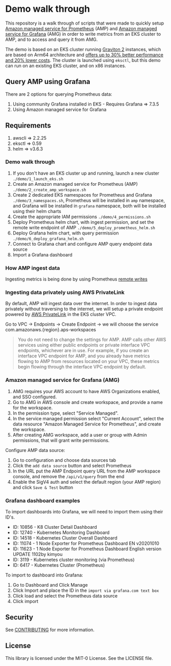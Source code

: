# Demo walk through

This repository is a walk through of scripts that were made to quickly setup [Amazon managed service for Prometheus](https://aws.amazon.com/prometheus/) (AMP) and [Amazon managed service for Grafana](https://aws.amazon.com/grafana/) (AMG) in order to write metrics from an EKS cluster to AMP, and to access and query it from AMG.

The demo is based on an EKS cluster running [Graviton 2](https://aws.amazon.com/ec2/graviton/) instances, which are based on Arm64 architecture and [offers up to 30% better performance and 20% lower costs](https://aws.amazon.com/blogs/aws/new-m6g-ec2-instances-powered-by-arm-based-aws-graviton2/). The cluster is launched using `eksctl`, but this demo can run on an existing EKS cluster, and on x86 instances.

## Query AMP using Grafana

There are 2 options for querying Prometheus data:

1. Using community Grafana installed in EKS - Requires Grafana => 7.3.5
2. Using Amazon managed service for Grafana

## Requirements

1. awscli => 2.2.25
2. eksctl => 0.59
3. helm => v3.6.3

### Demo walk through

1. If you don't have an EKS cluster up and running, launch a new cluster `./demo/1_launch_eks.sh`
2. Create an Amazon managed service for Prometheus (AMP) `./demo/2_create_amp_workspace.sh`
3. Create 2 dedicated EKS namespaces for Prometheus and Grafana `./demo/3_namespaces.sh`, Prometheus will be installed in `amp` namespace, and Grafana will be installed in `grafana` namespace, both will be installed using their helm charts
4. Create the appropriate IAM permissions `./demo/4_permissions.sh`
5. Deploy Prometheus helm chart, with ingest permission, and set the remote write endpoint of AMP `./demo/5_deploy_prometheus_helm.sh`
6. Deploy Grafana helm chart, with query permission `./demo/6_deploy_grafana_helm.sh`
7. Connect to Grafana chart and configure AMP query endpoint data source
8. Import a Grafana dashboard

### How AMP ingest data

Ingesting metrics is being done by using Prometheus [remote writes](https://prometheus.io/docs/prometheus/latest/configuration/configuration/#remote_write)

### Ingesting data privately using AWS PrivateLink

By default, AMP will ingest data over the internet. In order to ingest data privately without traversing to the internet, we will setup a private endpoint powered by [AWS PrivateLink](https://aws.amazon.com/privatelink/) in the EKS cluster VPC.

Go to VPC -> Endpoints -> Create Endpoint -> we will choose the service com.amazonaws.{region}.aps-workspaces

>You do not need to change the settings for AMP. AMP calls other AWS services using either public endpoints or private interface VPC endpoints, whichever are in use. For example, if you create an interface VPC endpoint for AMP, and you already have metrics flowing to AMP from resources located on your VPC, these metrics begin flowing through the interface VPC endpoint by default.

### Amazon managed service for Grafana (AMG)

1. AMG requires your AWS account to have AWS Organizations enabled, and SSO configured.
2. Go to AMG in AWS console and create workspace, and provide a name for the workspace.
3. In the permission type, select "Service Managed".
4. In the service managed permission select "Current Account", select the data resource "Amazon Managed Service for Prometheus", and create the workspace.
5. After creating AMG workspace, add a user or group with Admin permissions, that will grant write permissions.

Configure AMP data source:

1. Go to configuration and choose data sources tab
2. Click the `add data source` button and select Prometheus
3. In the URL put the AMP Endpoint query URL from the AMP workspace console, and remove the `/api/v1/query` from the end
4. Enable the SigV4 auth and select the default region (your AMP region) and click `Save & Test` button

### Grafana dashboard examples

To import dashboards into Grafana, we will need to import them using their ID's.

* ID: 10856 - K8 Cluster Detail Dashboard
* ID: 12740 - Kubernetes Monitoring Dashboard
* ID: 14518 - Kubernetes Cluster Overall Dashboard
* ID: 11074 - 1 Node Exporter for Prometheus Dashboard EN v20201010
* ID: 11623 - 1 Node Exporter for Prometheus Dashboard English version UPDATE 1102by kimyou
* ID: 3119 - Kubernetes cluster monitoring (via Prometheus)
* ID: 6417 - Kubernetes Cluster (Prometheus)

To import to dashboard into Grafana:

1. Go to Dashboard and Click Manage
2. Click Import and place the ID in the `import via grafana.com text box`
3. Click load and select the Prometheus data source
4. Click import

## Security

See [CONTRIBUTING](CONTRIBUTING.md#security-issue-notifications) for more information.

## License

This library is licensed under the MIT-0 License. See the LICENSE file.
